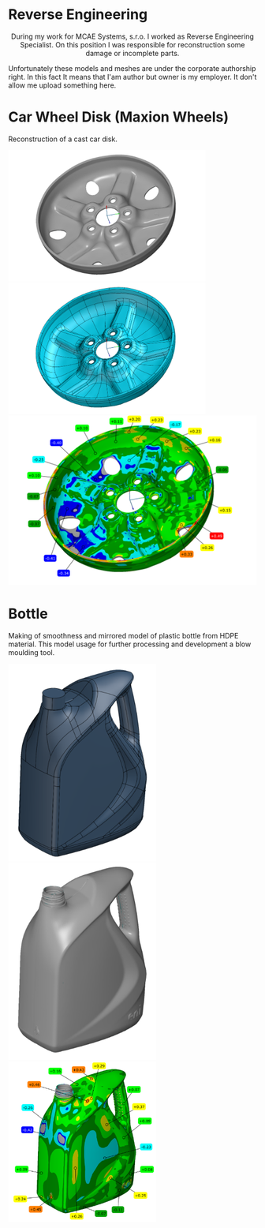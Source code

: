 # Reverse Engineering
<p style="text-align:center;"> 
During my work for MCAE Systems, s.r.o. I worked as Reverse Engineering Specialist.
On this position I was responsible for reconstruction some damage or incomplete parts.
</p>

Unfortunately these models and meshes are under the corporate authorship right.
In this fact It means that I'am author but owner is my employer. 
It don't allow me upload something here.

# Car Wheel Disk (Maxion Wheels)
Reconstruction of a cast car disk.

<p float="left">
  <img src="/Pictures/Wheel_2.png" width="400" /> 
  <img src="/Pictures/Wheel_1.png" width="400" />
  <img src="/Pictures/Wheel_3.png" width="600" /> 
</p>

# Bottle 
Making of smoothness and mirrored model of plastic bottle from HDPE material. This model usage for further processing and development a blow moulding tool.

<p float="left">
  <img src="/Pictures/Bottle_1.png" width="300" /> 
  <img src="/Pictures/Bottle_2.png" width="300" />
  <img src="/Pictures/Bottle_3.png" width="300" /> 
</p>

